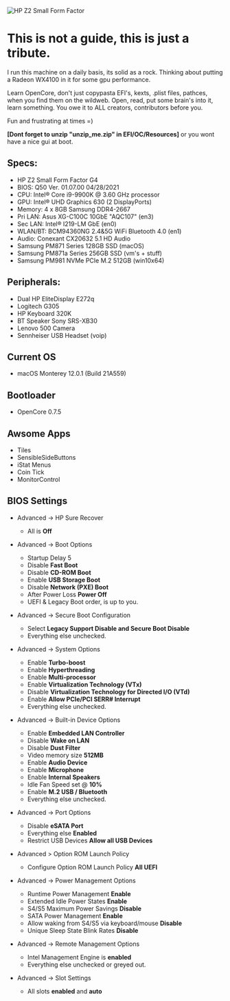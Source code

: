 ![HP Z2 Small Form Factor](https://support.hp.com/doc-images/411/c06100891.jpg)

# This is not a guide, this is just a tribute.
I run this machine on a daily basis, its solid as a rock.
Thinking about putting a Radeon WX4100 in it for some gpu performance.

Learn OpenCore, don't just copypasta EFI's, kexts, .plist files, pathces,
when you find them on the wildweb. Open, read, put some brain's into it,
learn something. You owe it to ALL creators, contributors before you.

Fun and frustrating at times =)

**[Dont forget to unzip "unzip_me.zip" in EFI/OC/Resources]** or you wont have a nice gui at boot.


## Specs:
- HP Z2 Small Form Factor G4
- BIOS: Q50 Ver. 01.07.00 04/28/2021
- CPU: Intel® Core i9-9900K @ 3.60 GHz processor
- GPU: Intel® UHD Graphics 630 (2 DisplayPorts)
- Memory: 4 x 8GB Samsung DDR4-2667
- Pri LAN: Asus XG-C100C 10GbE "AQC107" (en3) 
- Sec LAN: Intel® I219-LM GbE (en0)
- WLAN/BT: BCM94360NG 2.4&5G WiFi Bluetooth 4.0 (en1)
- Audio: Conexant CX20632 5.1 HD Audio
- Samsung PM871 Series 128GB SSD (macOS)
- Samsung PM871a Series 256GB SSD (vm's + stuff)
- Samsung PM981 NVMe PCIe M.2 512GB (win10x64)

## Peripherals:
- Dual HP EliteDisplay E272q
- Logitech G305
- HP Keyboard 320K
- BT Speaker Sony SRS-XB30
- Lenovo 500 Camera
- Sennheiser USB Headset (voip)

## Current OS
- macOS Monterey 12.0.1 (Build 21A559)

## Bootloader
- OpenCore 0.7.5

## Awsome Apps
- Tiles
- SensibleSideButtons
- iStat Menus
- Coin Tick
- MonitorControl

## BIOS Settings
- Advanced -> HP Sure Recover
  - All is **Off**

- Advanced -> Boot Options
  - Startup Delay 5
  - Disable **Fast Boot**
  - Disable **CD-ROM Boot**
  - Enable **USB Storage Boot**
  - Disable **Network (PXE) Boot**
  - After Power Loss **Power Off**
  - UEFI & Legacy Boot order, is up to you.
  
- Advanced -> Secure Boot Configuration
  - Select **Legacy Support Disable and Secure Boot Disable**
  - Everything else unchecked.

- Advanced -> System Options
  - Enable **Turbo-boost**
  - Enable **Hyperthreading**
  - Enable **Multi-processor**
  - Enable **Virtualization Technology (VTx)**
  - Disable **Virtualization Technology for Directed I/O (VTd)**
  - Enable **Allow PCIe/PCI SERR# Interrupt**
  - Everything else unchecked.

- Advanced -> Built-in Device Options
  - Enable **Embedded LAN Controller**
  - Disable **Wake on LAN**
  - Disable **Dust Filter**
  - Video memory size **512MB**
  - Enable **Audio Device**
  - Enable **Microphone**
  - Enable **Internal Speakers**
  - Idle Fan Speed set @ **10%**
  - Enable **M.2 USB / Bluetooth**
  - Everything else unchecked.

- Advanced -> Port Options
  - Disable **eSATA Port**
  - Everything else **Enabled**
  - Restrict USB Devices **Allow all USB Devices**

- Advanced > Option ROM Launch Policy
  - Configure Option ROM Launch Policy **All UEFI**

- Advanced -> Power Management Options
  - Runtime Power Management **Enable**
  - Extended Idle Power States **Enable**
  - S4/S5 Maximum Power Savings **Disable**
  - SATA Power Management **Enable**
  - Allow waking from S4/S5 via keyboard/mouse **Disable**
  - Unique Sleep State Blink Rates **Disable** 

- Advanced -> Remote Management Options
  - Intel Management Engine is **enabled**
  - Everything else unchecked or greyed out.

- Advanced -> Slot Settings
  - All slots **enabled** and **auto**
